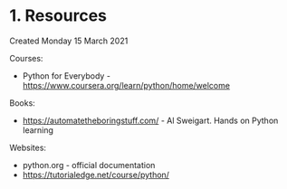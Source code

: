 # 1. Resources
Created Monday 15 March 2021

Courses:

* Python for Everybody - <https://www.coursera.org/learn/python/home/welcome>


Books:

* <https://automatetheboringstuff.com/> - Al Sweigart. Hands on Python learning


Websites:

* python.org - official documentation
* <https://tutorialedge.net/course/python/>


